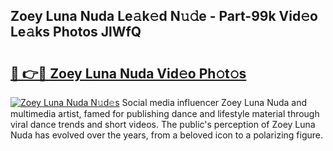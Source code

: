 ## Zoey Luna Nuda Le𝚊k𝚎d N𝚞𝚍e - Part-99k Vid𝚎o Le𝚊ks Photos JlWfQ

# <h2><a href="http://fbfrbh.evod.top/?m=Zoey+Luna+Nuda">🔗 👉🔴 Zoey Luna Nuda Vid𝚎o Ph𝚘t𝚘s</a></h2>

[![Zoey Luna Nuda N𝚞d𝚎s](https://i.imgur.com/8V9OHl7.gif)](http://fbfrbh.evod.top/?m=Zoey+Luna+Nuda)
Social media influencer Zoey Luna Nuda and multimedia artist, famed for publishing dance and lifestyle material through viral dance trends and short videos. The public's perception of Zoey Luna Nuda has evolved over the years, from a beloved icon to a polarizing figure. 
